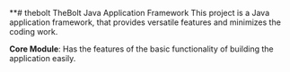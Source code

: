 **# thebolt
TheBolt Java Application Framework
This project is a Java application framework, that provides versatile features and minimizes the coding work.

**Core Module**: Has the features of the basic functionality of building the application easily.
